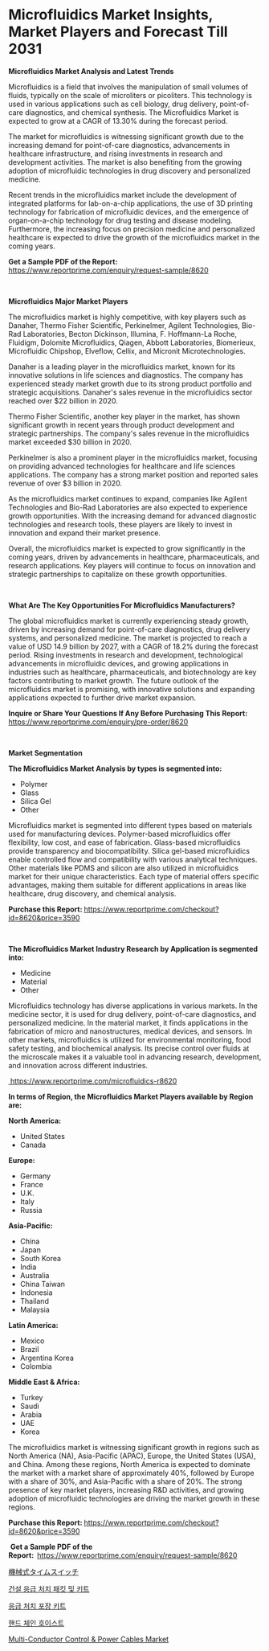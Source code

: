 <p><h1>Microfluidics Market Insights, Market Players and Forecast Till 2031</h1></p><p><strong>Microfluidics Market Analysis and Latest Trends</strong></p>
<p><p>Microfluidics is a field that involves the manipulation of small volumes of fluids, typically on the scale of microliters or picoliters. This technology is used in various applications such as cell biology, drug delivery, point-of-care diagnostics, and chemical synthesis. The Microfluidics Market is expected to grow at a CAGR of 13.30% during the forecast period.</p><p>The market for microfluidics is witnessing significant growth due to the increasing demand for point-of-care diagnostics, advancements in healthcare infrastructure, and rising investments in research and development activities. The market is also benefiting from the growing adoption of microfluidic technologies in drug discovery and personalized medicine.</p><p>Recent trends in the microfluidics market include the development of integrated platforms for lab-on-a-chip applications, the use of 3D printing technology for fabrication of microfluidic devices, and the emergence of organ-on-a-chip technology for drug testing and disease modeling. Furthermore, the increasing focus on precision medicine and personalized healthcare is expected to drive the growth of the microfluidics market in the coming years.</p></p>
<p><strong>Get a Sample PDF of the Report:&nbsp;</strong> <a href="https://www.reportprime.com/enquiry/request-sample/8620">https://www.reportprime.com/enquiry/request-sample/8620</a></p>
<p>&nbsp;</p>
<p><strong>Microfluidics Major Market Players</strong></p>
<p><p>The microfluidics market is highly competitive, with key players such as Danaher, Thermo Fisher Scientific, Perkinelmer, Agilent Technologies, Bio-Rad Laboratories, Becton Dickinson, Illumina, F. Hoffmann-La Roche, Fluidigm, Dolomite Microfluidics, Qiagen, Abbott Laboratories, Biomerieux, Microfluidic Chipshop, Elveflow, Cellix, and Micronit Microtechnologies.</p><p>Danaher is a leading player in the microfluidics market, known for its innovative solutions in life sciences and diagnostics. The company has experienced steady market growth due to its strong product portfolio and strategic acquisitions. Danaher's sales revenue in the microfluidics sector reached over $22 billion in 2020.</p><p>Thermo Fisher Scientific, another key player in the market, has shown significant growth in recent years through product development and strategic partnerships. The company's sales revenue in the microfluidics market exceeded $30 billion in 2020.</p><p>Perkinelmer is also a prominent player in the microfluidics market, focusing on providing advanced technologies for healthcare and life sciences applications. The company has a strong market position and reported sales revenue of over $3 billion in 2020.</p><p>As the microfluidics market continues to expand, companies like Agilent Technologies and Bio-Rad Laboratories are also expected to experience growth opportunities. With the increasing demand for advanced diagnostic technologies and research tools, these players are likely to invest in innovation and expand their market presence.</p><p>Overall, the microfluidics market is expected to grow significantly in the coming years, driven by advancements in healthcare, pharmaceuticals, and research applications. Key players will continue to focus on innovation and strategic partnerships to capitalize on these growth opportunities.</p></p>
<p>&nbsp;</p>
<p><strong>What Are The Key Opportunities For Microfluidics Manufacturers?</strong></p>
<p><p>The global microfluidics market is currently experiencing steady growth, driven by increasing demand for point-of-care diagnostics, drug delivery systems, and personalized medicine. The market is projected to reach a value of USD 14.9 billion by 2027, with a CAGR of 18.2% during the forecast period. Rising investments in research and development, technological advancements in microfluidic devices, and growing applications in industries such as healthcare, pharmaceuticals, and biotechnology are key factors contributing to market growth. The future outlook of the microfluidics market is promising, with innovative solutions and expanding applications expected to further drive market expansion.</p></p>
<p><strong>Inquire or Share Your Questions If Any Before Purchasing This Report:</strong> <a href="https://www.reportprime.com/enquiry/pre-order/8620">https://www.reportprime.com/enquiry/pre-order/8620</a></p>
<p>&nbsp;</p>
<p><strong>Market Segmentation</strong></p>
<p><strong>The Microfluidics Market Analysis by types is segmented into:</strong></p>
<p><ul><li>Polymer</li><li>Glass</li><li>Silica Gel</li><li>Other</li></ul></p>
<p><p>Microfluidics market is segmented into different types based on materials used for manufacturing devices. Polymer-based microfluidics offer flexibility, low cost, and ease of fabrication. Glass-based microfluidics provide transparency and biocompatibility. Silica gel-based microfluidics enable controlled flow and compatibility with various analytical techniques. Other materials like PDMS and silicon are also utilized in microfluidics market for their unique characteristics. Each type of material offers specific advantages, making them suitable for different applications in areas like healthcare, drug discovery, and chemical analysis.</p></p>
<p><strong>Purchase this Report:&nbsp;</strong><a href="https://www.reportprime.com/checkout?id=8620&price=3590">https://www.reportprime.com/checkout?id=8620&price=3590</a></p>
<p>&nbsp;</p>
<p><strong>The Microfluidics Market Industry Research by Application is segmented into:</strong></p>
<p><ul><li>Medicine</li><li>Material</li><li>Other</li></ul></p>
<p><p>Microfluidics technology has diverse applications in various markets. In the medicine sector, it is used for drug delivery, point-of-care diagnostics, and personalized medicine. In the material market, it finds applications in the fabrication of micro and nanostructures, medical devices, and sensors. In other markets, microfluidics is utilized for environmental monitoring, food safety testing, and biochemical analysis. Its precise control over fluids at the microscale makes it a valuable tool in advancing research, development, and innovation across different industries.</p></p>
<p><a href="https://www.reportprime.com/microfluidics-r8620">&nbsp;https://www.reportprime.com/microfluidics-r8620</a></p>
<p><strong>In terms of Region, the Microfluidics Market Players available by Region are:</strong></p>
<p>
    <p> <strong> North America: </strong>
        <ul>
            <li>United States</li>
            <li>Canada</li>
        </ul>
        </p> 
    <p> <strong> Europe: </strong>
        <ul>
            <li>Germany</li>
            <li>France</li>
            <li>U.K.</li>
            <li>Italy</li>
            <li>Russia</li>
        </ul>
        </p> 
    <p> <strong> Asia-Pacific: </strong>
        <ul>
            <li>China</li>
            <li>Japan</li>
            <li>South Korea</li>
            <li>India</li>
            <li>Australia</li>
            <li>China Taiwan</li>
            <li>Indonesia</li>
            <li>Thailand</li>
            <li>Malaysia</li>
        </ul>
        </p> 
    <p> <strong> Latin America: </strong>
        <ul>
            <li>Mexico</li>
            <li>Brazil</li>
            <li>Argentina Korea</li>
            <li>Colombia</li>
        </ul>
        </p> 
    <p> <strong> Middle East & Africa: </strong>
        <ul>
            <li>Turkey</li>
            <li>Saudi</li>
            <li>Arabia</li>
            <li>UAE</li>
            <li>Korea</li>
        </ul>
    </p>
    </p>
<p><p>The microfluidics market is witnessing significant growth in regions such as North America (NA), Asia-Pacific (APAC), Europe, the United States (USA), and China. Among these regions, North America is expected to dominate the market with a market share of approximately 40%, followed by Europe with a share of 30%, and Asia-Pacific with a share of 20%. The strong presence of key market players, increasing R&D activities, and growing adoption of microfluidic technologies are driving the market growth in these regions.</p></p>
<p><strong>Purchase this Report: </strong><a href="https://www.reportprime.com/checkout?id=8620&price=3590">https://www.reportprime.com/checkout?id=8620&price=3590</a></p>
<p>&nbsp;<strong>Get a Sample PDF of the Report:&nbsp;&nbsp;</strong><a href="https://www.reportprime.com/enquiry/request-sample/8620">https://www.reportprime.com/enquiry/request-sample/8620</a></p>
<p><strong></strong></p>
<p><p><a href="https://github.com/laurenreichert/Market-Research-Report-List-2/blob/main/573979471221.md">機械式タイムスイッチ</a></p><p><a href="https://github.com/kimvicki3212024/Market-Research-Report-List-1/blob/main/745593995560.md">건설 응급 처치 패킷 및 키트</a></p><p><a href="https://github.com/khairinauzunul/Market-Research-Report-List-1/blob/main/566553595558.md">응급 처치 포장 키트</a></p><p><a href="https://medium.com/@garyauer906782023/%EA%B8%80%EB%A1%9C%EB%B2%8C-%ED%95%B8%EB%93%9C-%EC%B2%B4%EC%9D%B8-%ED%98%B8%EC%9D%B4%EC%8A%A4%ED%8A%B8-%EC%8B%9C%EC%9E%A5%EC%9D%80-2024%EB%85%84%EB%B6%80%ED%84%B0-2031%EB%85%84%EA%B9%8C%EC%A7%80%EC%9D%98-%EA%B8%B0%EA%B0%84%EC%97%90-13-2-%EC%9D%98-%EC%97%B0%ED%8F%89%EA%B7%A0-%EC%84%B1%EC%9E%A5%EB%A5%A0%EB%A1%9C-%EC%84%B1%EC%9E%A5%ED%95%A0-%EA%B2%83%EC%9C%BC%EB%A1%9C-%EC%98%88%EC%83%81%EB%90%A9%EB%8B%88%EB%8B%A4-bb4572fd08c8">핸드 체인 호이스트</a></p><p><a href="https://medium.com/@priscillaalexist47/global-multi-conductor-control-power-cables-market-by-product-type-by-application-by-region-and-e3d72b9e2fc1">Multi-Conductor Control & Power Cables Market</a></p></p>